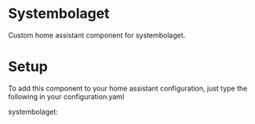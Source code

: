 # Systembolaget
Custom home assistant component for systembolaget.

# Setup
To add this component to your home assistant configuration, just type the following in your configuration.yaml

systembolaget:
